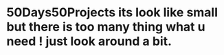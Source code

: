 # 50Days50Projects its look like small but there is too many thing what u need ! just look around a bit. 
